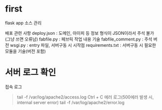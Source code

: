 # first
flask app 소스 관리

배포 관련 사항
deploy.json : 도메인, 아이피 등 정보
              형식이 JSON이라서 주석 불가(그냥 쓰면 오류남)
fabfile.py : 페브릭 작업 내용 기술
fabfile_comment.py : 주석 버전
wsgi.py : entry 파일, 서버구동 시 시작점
requirements.txt : 서버구동 시 필요한 모듈을 기술(버전 포함)


# 서버 로그 확인
접속 로그
> tail -f /var/log/apache2/access.log
> Ctrl + C
에러 로그(500에러 발생 시, internal server error)
> tail -f /var/log/apache2/error.log
